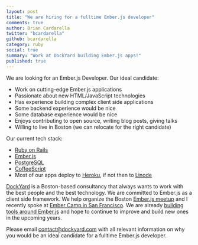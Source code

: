 ```yaml
---
layout: post
title: "We are hiring for a fulltime Ember.js developer"
comments: true
author: Brian Cardarella
twitter: "bcardarella"
github: bcardarella
category: ruby
social: true
summary: "Work at DockYard building Ember.js apps!"
published: true
---
```


We are looking for an Ember.js Developer. Our ideal
candidate:

* Work on cutting-edge Ember.js applications
* Passionate about new HTML/JavaScript technologies
* Has experience building complex client side applications
* Some backend experience would be nice
* Some database experience would be nice
* Enjoys contributing to open source, writing blog posts, giving talks
* Willing to live in Boston (we can relocate for the right candidate)

Our current tech stack:

* [Ruby on Rails](http://rubyonrails.org)
* [Ember.js](http://emberjs.com)
* [PostgreSQL](http://postgresql.com)
* [CoffeeScript](http://coffeescript.org)
* Most of our apps deploy to [Heroku](http://heroku.com), if not then
  to [Linode](http://linode.com)

[DockYard](http://dockyard.com) is a Boston-based consultancy that always wants to work with
the best people and the best technology. We are committed to Ember.js as
a client side framework. We help organize the Boston [Ember.js
meetup](http://www.meetup.com/Boston-Ember-js) and
I recently spoke at [Ember Camp in San Francisco](http://embercamp.com). We are already [building
tools around Ember.js](https://github.com/dockyard/ember-builds) and hope to continue to improve and build new ones
in the upcoming years.

Please email [contact@dockyard.com](mailto:contact@dockyard.com) with
all relevant information on why you would be an ideal candidate for a
fulltime Ember.js developer.
